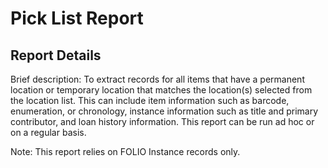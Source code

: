 # Pick List Report

## Report Details

Brief description: To extract records for all items that have a permanent location or temporary location that matches the location(s) selected from the location list. This can include item information such as barcode, enumeration, or chronology, instance information such as title and primary contributor, and loan history information. This report can be run ad hoc or on a regular basis.

Note: This report relies on FOLIO Instance records only.

